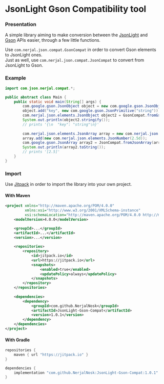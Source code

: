# JsonLight Gson Compatibility tool

### Presentation

A simple library aiming to make conversion between the
[JsonLight](https://github.com/NerjalNosk/JsonLight) and
[Gson](thhps://github.com/google/gson) APIs easier, through a
few little functions.

Use `com.nerjal.json.compat.GsonCompat` in order to
convert Gson elements to JsonLight ones.<br>
Just as well, use `com.nerjal.json.compat.JsonCompat`
to convert from JsonLight to Gson.

### Example

```java
import com.json.nerjal.compat.*;

public abstract class Main {
    public static void main(String[] args) {
        com.google.gson.JsonObject object = new com.google.gson.JsonObject();
        object.add("key", new com.google.gson.JsonPrimitive("string"));
        com.nerjal.json.elements.JsonObject object2 = GsonCompat.fromGsonObject(object);
        System.out.println(object2.stringify());
        // prints '{\n  "key": "string"\n}'
        
        com.nerjal.json.elements.JsonArray array = new com.nerjal.json.elements.JsonArray();
        array.add(new com.nerjal.json.elements.JsonNumber(2.5d));
        com.google.gson.JsonArray array2 = JsonCompat.fromJsonArray(array);
        System.out.println(array2.toString());
        // prints '[2.5]'
    }
}
```

### Import

Use [Jitpack](https://jitpack.io) in order to import the library
into your own project.

#### With Maven

```xml
<project xmlns="http://maven.apache.org/POM/4.0.0"
         xmlns:xsi="http://www.w3.org/2001/XMLSchema-instance"
         xsi:schemaLocation="http://maven.apache.org/POM/4.0.0 http://maven.apache.org/xsd/maven-4.0.0.xsd">
    <modelVersion>4.0.0</modelVersion>

    <groupId>...</groupId>
    <artifactId>...</artifactId>
    <version>...</version>
    
    <repositories>
        <repository>
            <id>jitpack.io</id>
            <url>https://jitpack.io</url>
            <snapshots>
                <enabled>true</enabled>
                <updatePolicy>always</updatePolicy>
            </snapshots>
        </repository>
    </repositories>
    
    <dependencies>
        <dependency>
            <groupId>com.github.NerjalNosk</groupId>
            <artifactId>JsonLight-Gson-Compat</artifactId>
            <version>1.0.1</version>
        </dependency>
    </dependencies>
</project>
```

#### With Gradle

```groovy
repositories {
    maven { url "https://jitpack.io" }
}

dependencies {
    implementation "com.github.NerjalNosk:JsonLight-Gson-Compat:1.0.1"
}
```